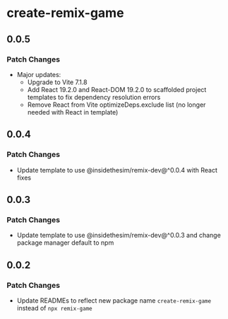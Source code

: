 # create-remix-game

## 0.0.5

### Patch Changes

- Major updates:
  - Upgrade to Vite 7.1.8
  - Add React 19.2.0 and React-DOM 19.2.0 to scaffolded project templates to fix dependency resolution errors
  - Remove React from Vite optimizeDeps.exclude list (no longer needed with React in template)

## 0.0.4

### Patch Changes

- Update template to use @insidethesim/remix-dev@^0.0.4 with React fixes

## 0.0.3

### Patch Changes

- Update template to use @insidethesim/remix-dev@^0.0.3 and change package manager default to npm

## 0.0.2

### Patch Changes

- Update READMEs to reflect new package name `create-remix-game` instead of `npx remix-game`
